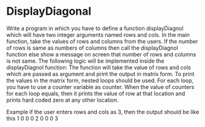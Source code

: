 # DisplayDiagonal
Write a program in which you have to define a function displayDiagnol which will have two integer arguments named rows and cols. In the main function, take the values of rows and columns from the users. If the number of rows is same as numbers of columns then call the displayDiagnol function else show a message on screen that number of rows and columns is not same.
The following logic will be implemented inside the displayDiagnol function:
The function will take the value of rows and cols which are passed as argument and print the output in matrix form. To print the values in the matrix form, nested loops should be used.  For each loop, you have to use a counter variable as counter. When the value of counters for each loop equals, then it prints the value of row at that location and prints hard coded zero at any other location.

Example if the user enters rows and cols as 3, then the output should be like this
1 0 0
0 2 0
0 0 3
